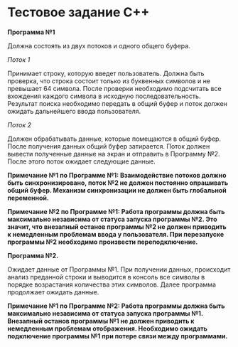 # Тестовое задание C++ 

**Программа №1**

Должна состоять из двух потоков и одного общего буфера.

*Поток 1*

Принимает строку, которую введет пользователь. Должна быть проверка, что строка
состоит только из буквенных символов и не превышает 64 символа. После проверки необходимо
подсчитать все вхождения каждого символа в исходную последовательность.
Результат поиска необходимо передать в общий буфер и поток должен ожидать дальнейшего
ввода пользователя.

*Поток 2* 

Должен обрабатывать данные, которые помещаются в общий буфер. После получения
данных общий буфер затирается. Поток должен вывести полученные данные на экран и
отправить в Программу №2. После этого поток ожидает следующие данные.


__Примечание №1 по Программе №1: Взаимодействие потоков должно быть синхронизировано,
поток №2 не должен постоянно опрашивать общий буфер. Механизм синхронизации не
должен быть глобальной переменной.__


__Примечание №2 по Программе №1: Работа программы должна быть максимально независима
от статуса запуска программы №2. Это значит, что внезапный останов программы №2 не должен приводить к немедленным проблемам ввода у пользователя.
При перезапуске программы №2 необходимо произвести переподключение.__


**Программа №2.**

Ожидает данные от Программы №1. При получении данных, происходит анализ преданной
строки и выводится в консоль все символы в порядке возрастания количества этих символов.
Далее программа продолжает ожидать данные.

__Примечание №1 по Программе №2: Работа программы должна быть максимально независима
от статуса запуска программы №1. Внезапный останов программы №1 не должен приводить
к немедленным проблемам отображения. Необходимо ожидать подключение программы №1
при потере связи между программами.__
